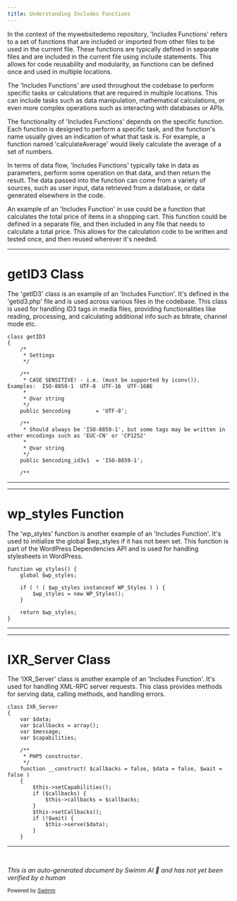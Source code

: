 ```yaml
---
title: Understanding Includes Functions
---
```

In the context of the mywebsitedemo repository, 'Includes Functions' refers to a set of functions that are included or imported from other files to be used in the current file. These functions are typically defined in separate files and are included in the current file using include statements. This allows for code reusability and modularity, as functions can be defined once and used in multiple locations.

The 'Includes Functions' are used throughout the codebase to perform specific tasks or calculations that are required in multiple locations. This can include tasks such as data manipulation, mathematical calculations, or even more complex operations such as interacting with databases or APIs.

The functionality of 'Includes Functions' depends on the specific function. Each function is designed to perform a specific task, and the function's name usually gives an indication of what that task is. For example, a function named 'calculateAverage' would likely calculate the average of a set of numbers.

In terms of data flow, 'Includes Functions' typically take in data as parameters, perform some operation on that data, and then return the result. The data passed into the function can come from a variety of sources, such as user input, data retrieved from a database, or data generated elsewhere in the code.

An example of an 'Includes Function' in use could be a function that calculates the total price of items in a shopping cart. This function could be defined in a separate file, and then included in any file that needs to calculate a total price. This allows for the calculation code to be written and tested once, and then reused wherever it's needed.

<SwmSnippet path="/wp-includes/ID3/getid3.php" line="78">

---

# getID3 Class

The 'getID3' class is an example of an 'Includes Function'. It's defined in the 'getid3.php' file and is used across various files in the codebase. This class is used for handling ID3 tags in media files, providing functionalities like reading, processing, and calculating additional info such as bitrate, channel mode etc.

```hack
class getID3
{
	/*
	 * Settings
	 */

	/**
	 * CASE SENSITIVE! - i.e. (must be supported by iconv()). Examples:  ISO-8859-1  UTF-8  UTF-16  UTF-16BE
	 *
	 * @var string
	 */
	public $encoding        = 'UTF-8';

	/**
	 * Should always be 'ISO-8859-1', but some tags may be written in other encodings such as 'EUC-CN' or 'CP1252'
	 *
	 * @var string
	 */
	public $encoding_id3v1  = 'ISO-8859-1';

	/**
```

---

</SwmSnippet>

<SwmSnippet path="/wp-includes/functions.wp-styles.php" line="20">

---

# wp_styles Function

The 'wp_styles' function is another example of an 'Includes Function'. It's used to initialize the global $wp_styles if it has not been set. This function is part of the WordPress Dependencies API and is used for handling stylesheets in WordPress.

```hack
function wp_styles() {
	global $wp_styles;

	if ( ! ( $wp_styles instanceof WP_Styles ) ) {
		$wp_styles = new WP_Styles();
	}

	return $wp_styles;
}
```

---

</SwmSnippet>

<SwmSnippet path="/wp-includes/IXR/class-IXR-server.php" line="9">

---

# IXR_Server Class

The 'IXR_Server' class is another example of an 'Includes Function'. It's used for handling XML-RPC server requests. This class provides methods for serving data, calling methods, and handling errors.

```hack
class IXR_Server
{
    var $data;
    var $callbacks = array();
    var $message;
    var $capabilities;

	/**
	 * PHP5 constructor.
	 */
    function __construct( $callbacks = false, $data = false, $wait = false )
    {
        $this->setCapabilities();
        if ($callbacks) {
            $this->callbacks = $callbacks;
        }
        $this->setCallbacks();
        if (!$wait) {
            $this->serve($data);
        }
    }
```

---

</SwmSnippet>

&nbsp;

*This is an auto-generated document by Swimm AI 🌊 and has not yet been verified by a human*

<SwmMeta version="3.0.0" repo-id="Z2l0aHViJTNBJTNBbXl3ZWJzaXRlZGVtbyUzQSUzQWdpbGFkbmF2b3Q=" repo-name="mywebsitedemo" doc-type="overview"><sup>Powered by [Swimm](/)</sup></SwmMeta>
